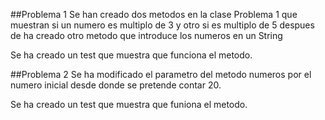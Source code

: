 ##Problema 1
Se han creado dos metodos en la clase Problema 1 que muestran si 
un numero es multiplo de 3 y otro si es multiplo de 5
despues de ha creado otro metodo que introduce los numeros en un String

Se ha creado un test que muestra que funciona el metodo.

##Problema 2
Se ha modificado el parametro del metodo numeros por el numero inicial desde donde se 
pretende contar 20. 

Se ha creado un test que muestra que funiona el metodo.